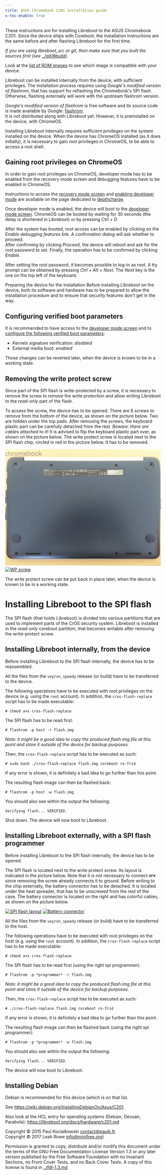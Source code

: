 ```yaml
---
title: ASUS Chromebook C201 installation guide 
x-toc-enable: true
...
```


These instructions are for installing Libreboot to the ASUS Chromebook
C201. Since the device ships with Coreboot, the installation
instructions are the same before and after flashing Libreboot for the
first time.

*If you are using libreboot\_src or git, then make sure that you built
the sources first (see [../git/\#build](../git/#build)).*

Look at the [list of ROM images](#rom) to see which image is compatible
with your device.

Libreboot can be installed internally from the device, with sufficient
privileges. The installation process requires using *Google's modified
version of flashrom*, that has support for reflashing the Chromebook's
SPI flash. Otherwise, flashing externally will work with the upstream
flashrom version.

*Google's modified version of flashrom* is free software and its
source code is made available by Google:
[flashrom](https://chromium.googlesource.com/chromiumos/third_party/flashrom/).\
It is not distributed along with Libreboot yet. However, it is
preinstalled on the device, with ChromeOS.

Installing Libreboot internally requires sufficient privileges on the system
installed on the device. When the device has ChromeOS installed (as it does
initially), it is necessary to gain root privileges in ChromeOS, to be able to
access a root shell.

Gaining root privileges on ChromeOS
--------------------------------

In order to gain root privileges on ChromeOS, developer mode has to be
enabled from the recovery mode screen and debugging features have to be
enabled in ChromeOS.

Instructions to access the [recovery mode
screen](../depthcharge/#recovery_mode_screen) and [enabling developer
mode](../depthcharge/#enabling_developer_mode) are available on the page
dedicated to [depthcharge](../depthcharge/).

Once developer mode is enabled, the device will boot to the [developer
mode screen](../depthcharge/#developer_mode_screen). ChromeOS can be
booted by waiting for 30 seconds (the delay is shortened in Libreboot)
or by pressing *Ctrl + D*

After the system has booted, root access can be enabled by clicking on
the *Enable debugging features* link. A confirmation dialog will ask
whether to proceed.\
After confirming by clicking *Proceed*, the device will reboot and ask
for the root password to set. Finally, the operation has to be confirmed
by clicking *Enable*.

After setting the root password, it becomes possible to log-in as root.
A tty prompt can be obtained by pressing *Ctrl + Alt + Next*. The
*Next* key is the one on the top left of the keyboard.

Preparing the device for the installation
Before installing Libreboot on the device, both its software and
hardware has to be prepared to allow the installation procedure and to
ensure that security features don't get in the way.

Configuring verified boot parameters 
------------------------------------

It is recommended to have access to the [developer mode
screen](../depthcharge/#developer_mode_screen) and to [configure the
following verified boot
parameters](../depthcharge/#configuring_verified_boot_parameters):

-   Kernels signature verification: *disabled*
-   External media boot: *enabled*

Those changes can be reverted later, when the device is known to be in a
working state.

Removing the write protect screw 
--------------------------------

Since part of the SPI flash is write-protected by a screw, it is
necessary to remove the screw to remove the write protection and allow
writing Libreboot to the *read-only* part of the flash.

To access the screw, the device has to be opened. There are 8 screws to
remove from the bottom of the device, as shown on the picture below. Two
are hidden under the top pads. After removing the screws, the keyboard
plastic part can be carefully detached from the rest. *Beware: there
are cables attached to it!* It is advised to flip the keyboard plastic
part over, as shown on the picture below. The write protect screw is
located next to the SPI flash chip, circled in red in the picture below.
It has to be removed.

[![Screws](images/c201/screws.jpg)](images/c201/screws.jpg) [![WP
screw](images/c201/wp-screw.jpg)](images/c201/wp-screw.jpg)

The write protect screw can be put back in place later, when the device
is known to be in a working state.

Installing Libreboot to the SPI flash 
=====================================

The SPI flash (that holds Libreboot) is divided into various partitions
that are used to implement parts of the CrOS security system. Libreboot
is installed in the *read-only* coreboot partition, that becomes
writable after removing the write-protect screw.

Installing Libreboot internally, from the device 
------------------------------------------------

Before installing Libreboot to the SPI flash internally, the device has
to be reassembled.

All the files from the `veyron_speedy` release (or build) have to be
transferred to the device.

The following operations have to be executed with root privileges on the
device (e.g. using the `root` account). In addition, the
`cros-flash-replace` script has to be made executable:

    # chmod a+x cros-flash-replace

The SPI flash has to be read first:

    # flashrom -p host -r flash.img

*Note: it might be a good idea to copy the produced flash.img file at
this point and store it outside of the device for backup purposes.*

Then, the `cros-flash-replace` script has to be executed as such:

    # sudo bash ./cros-flash-replace flash.img coreboot ro-frid

If any error is shown, it is definitely a bad idea to go further than
this point.

The resulting flash image can then be flashed back:

    # flashrom -p host -w flash.img

You should also see within the output the following:

    Verifying flash... VERIFIED.

Shut down. The device will now boot to Libreboot.

Installing Libreboot externally, with a SPI flash programmer 
------------------------------------------------------------

Before installing Libreboot to the SPI flash internally, the device has
to be opened.

The SPI flash is located next to the write protect screw. Its layout is
indicated in the picture below. Note that it is not necessary to connect
`WP#` since removing the screw already connects it to ground. Before
writing to the chip externally, the battery connector has to be
detached. It is located under the heat spreader, that has to be
unscrewed from the rest of the case. The battery connector is located on
the right and has colorful cables, as shown on the picture below.

[![SPI flash
layout](images/c201/spi-flash-layout.jpg)](images/c201/spi-flash-layout.jpg)
[![Battery
connector](images/c201/battery-connector.jpg)](images/c201/battery-connector.jpg)

All the files from the `veyron_speedy` release (or build) have to be
transferred to the host.

The following operations have to be executed with root privileges on the
host (e.g. using the `root` account). In addition, the
`cros-flash-replace` script has to be made executable:

    # chmod a+x cros-flash-replace

The SPI flash has to be read first (using the right spi programmer):

    # flashrom -p *programmer* -r flash.img

*Note: it might be a good idea to copy the produced flash.img file at
this point and store it outside of the device for backup purposes.*

Then, the `cros-flash-replace` script has to be executed as such:

    # ./cros-flash-replace flash.img coreboot ro-frid

If any error is shown, it is definitely a bad idea to go further than
this point.

The resulting flash image can then be flashed back (using the right spi
programmer):

    # flashrom -p *programmer* -w flash.img

You should also see within the output the following:

    Verifying flash... VERIFIED.

The device will now boot to Libreboot.

Installing Debian
---------------------
Debian is recommended for this device (which is on that list.

See <https://wiki.debian.org/InstallingDebianOn/Asus/C201>.

Also look at the HCL entry for operating systems (Debian, Devuan, Parabola):
<https://libreboot.org/docs/hardware/c201.md>

Copyright © 2015 Paul Kocialkowski <contact@paulk.fr>\
Copyright © 2017 Leah Rowe <info@minifree.org>\

Permission is granted to copy, distribute and/or modify this document
under the terms of the GNU Free Documentation License Version 1.3 or any later
version published by the Free Software Foundation
with no Invariant Sections, no Front Cover Texts, and no Back Cover Texts.
A copy of this license is found in [../fdl-1.3.md](../fdl-1.3.md)
